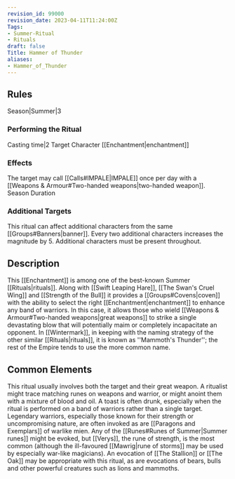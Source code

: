 ```yaml
---
revision_id: 99000
revision_date: 2023-04-11T11:24:00Z
Tags:
- Summer-Ritual
- Rituals
draft: false
Title: Hammer of Thunder
aliases:
- Hammer_of_Thunder
---
```

## Rules
Season|Summer|3
### Performing the Ritual
Casting time|2 Target Character
[[Enchantment|enchantment]] 
### Effects
The target may call [[Calls#IMPALE|IMPALE]] once per day with a [[Weapons & Armour#Two-handed weapons|two-handed weapon]].
Season Duration
### Additional Targets
This ritual can affect additional characters from the same [[Groups#Banners|banner]]. Every two additional characters increases the magnitude by 5. Additional characters must be present throughout.
## Description
This [[Enchantment]] is among one of the best-known Summer [[Rituals|rituals]]. Along with [[Swift Leaping Hare]], [[The Swan's Cruel Wing]] and [[Strength of the Bull]] it provides a [[Groups#Covens|coven]] with the ability to select the right [[Enchantment|enchantment]] to enhance any band of warriors. In this case, it allows those who wield  [[Weapons & Armour#Two-handed weapons|great weapons]] to strike a single devastating blow that will potentially maim or completely incapacitate an opponent. In [[Wintermark]], in keeping with the naming strategy of the other similar [[Rituals|rituals]], it is known as ''Mammoth's Thunder''; the rest of the Empire tends to use the more common name.
## Common Elements
This ritual usually involves both the target and their great weapon. A ritualist might trace matching runes on weapons and warrior, or might anoint them with a mixture of blood and oil. A toast is often drunk, especially when the ritual is performed on a band of warriors rather than a single target. Legendary warriors, especially those known for their strength or uncompromising nature, are often invoked as are [[Paragons and Exemplars]] of warlike mien. 
Any of the [[Runes#Runes of Summer|Summer runes]] might be evoked, but [[Verys]], the rune of strength, is the most common (although the ill-favoured [[Mawrig|rune of storms]] may be used by especially war-like magicians). An evocation of [[The Stallion]] or [[The Oak]] may be appropriate with this ritual, as are evocations of bears, bulls and other powerful creatures such as lions and mammoths.